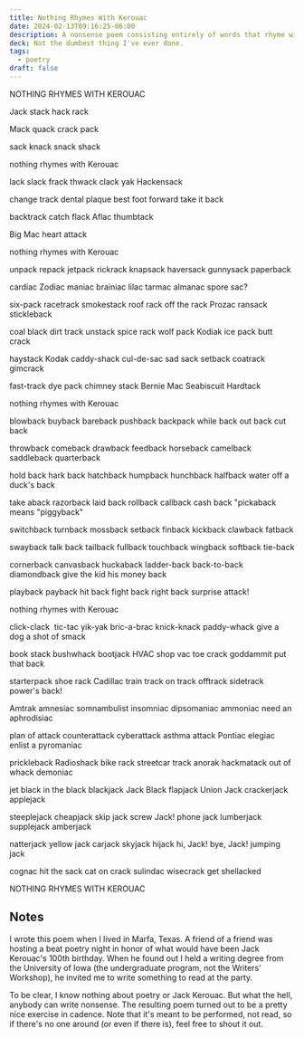 ```yaml
---
title: Nothing Rhymes With Kerouac
date: 2024-02-13T09:16:25-06:00
description: A nonsense poem consisting entirely of words that rhyme with Kerouac.
deck: Not the dumbest thing I've ever done.
tags:
  - poetry
draft: false
---
```


NOTHING RHYMES WITH KEROUAC

Jack
stack
hack
rack

Mack
quack
crack
pack

sack
knack
snack
shack

nothing rhymes with Kerouac

lack slack
frack thwack
clack yak
Hackensack

change track
dental plaque
best foot forward
take it back

backtrack
catch flack
Aflac
thumbtack

Big Mac
heart attack

nothing rhymes with Kerouac

unpack repack
jetpack rickrack
knapsack haversack
gunnysack paperback

cardiac Zodiac
maniac brainiac
lilac tarmac
almanac spore sac?

six-pack racetrack
smokestack roof rack
off the rack Prozac
ransack stickleback

coal black dirt track
unstack spice rack
wolf pack Kodiak
ice pack butt crack

haystack Kodak
caddy-shack cul-de-sac
sad sack setback
coatrack gimcrack

fast-track dye pack
chimney stack Bernie Mac
Seabiscuit Hardtack

nothing rhymes with Kerouac

blowback buyback
bareback pushback
backpack while back
out back cut back

throwback comeback
drawback feedback
horseback camelback
saddleback quarterback

hold back hark back
hatchback humpback
hunchback halfback
water off a duck's back

take aback razorback
laid back rollback
callback cash back
"pickaback means "piggyback"

switchback turnback
mossback setback
finback kickback
clawback fatback

swayback talk back
tailback fullback
touchback wingback
softback tie-back

cornerback canvasback
huckaback ladder-back
back-to-back diamondback
give the kid his money back
  
playback payback
hit back fight back
right back surprise attack!

nothing rhymes with Kerouac

click-clack  tic-tac
yik-yak bric-a-brac
knick-knack paddy-whack
give a dog a shot of smack

book stack bushwhack
bootjack HVAC
shop vac toe crack
goddammit put that back

starterpack shoe rack
Cadillac train track
on track offtrack
sidetrack power's back!

Amtrak amnesiac
somnambulist insomniac
dipsomaniac ammoniac
need an aphrodisiac

plan of attack counterattack
cyberattack asthma attack
Pontiac elegiac
enlist a pyromaniac

prickleback Radioshack
bike rack streetcar track
anorak hackmatack
out of whack demoniac

jet black in the black
blackjack Jack Black
flapjack Union Jack
crackerjack applejack

steeplejack cheapjack
skip jack screw Jack!
phone jack lumberjack
supplejack amberjack

natterjack yellow jack
carjack skyjack
hijack hi, Jack!
bye, Jack! jumping jack

cognac hit the sack
cat on crack sulindac
wisecrack get shellacked

NOTHING RHYMES WITH KEROUAC

## Notes

I wrote this poem when I lived in Marfa, Texas. A friend of a friend was hosting a beat poetry night in honor of what would have been Jack Kerouac's 100th birthday. When he found out I held a writing degree from the University of Iowa (the undergraduate program, not the Writers' Workshop), he invited me to write something to read at the party.

To be clear, I know nothing about poetry or Jack Kerouac. But what the hell, anybody can write nonsense. The resulting poem turned out to be a pretty nice exercise in cadence. Note that it's meant to be performed, not read, so if there's no one around (or even if there is), feel free to shout it out.
